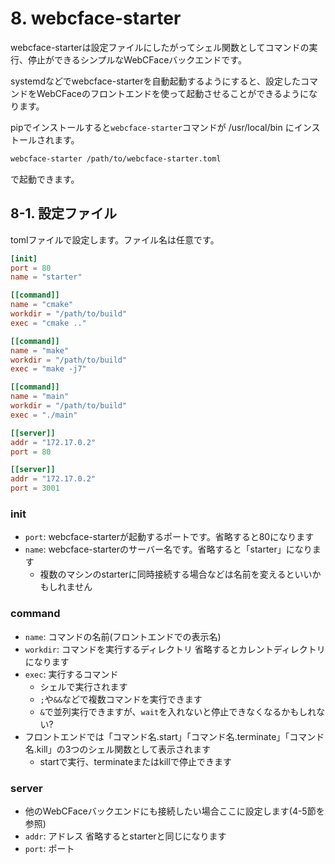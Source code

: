 # 8. webcface-starter

webcface-starterは設定ファイルにしたがってシェル関数としてコマンドの実行、停止ができるシンプルなWebCFaceバックエンドです。

systemdなどでwebcface-starterを自動起動するようにすると、設定したコマンドをWebCFaceのフロントエンドを使って起動させることができるようになります。

pipでインストールすると`webcface-starter`コマンドが /usr/local/bin にインストールされます。
```bash
webcface-starter /path/to/webcface-starter.toml
```
で起動できます。

## 8-1. 設定ファイル
tomlファイルで設定します。ファイル名は任意です。
```toml
[init]
port = 80
name = "starter"

[[command]]
name = "cmake"
workdir = "/path/to/build"
exec = "cmake .."

[[command]]
name = "make"
workdir = "/path/to/build"
exec = "make -j7"

[[command]]
name = "main"
workdir = "/path/to/build"
exec = "./main"

[[server]]
addr = "172.17.0.2"
port = 80

[[server]]
addr = "172.17.0.2"
port = 3001
```

### init
* `port`: webcface-starterが起動するポートです。省略すると80になります
* `name`: webcface-starterのサーバー名です。省略すると「starter」になります
	* 複数のマシンのstarterに同時接続する場合などは名前を変えるといいかもしれません

### command
* `name`: コマンドの名前(フロントエンドでの表示名)
* `workdir`: コマンドを実行するディレクトリ 省略するとカレントディレクトリになります
* `exec`: 実行するコマンド
	* シェルで実行されます
	* `;`や`&&`などで複数コマンドを実行できます
	* `&`で並列実行できますが、`wait`を入れないと停止できなくなるかもしれない?
* フロントエンドでは「コマンド名.start」「コマンド名.terminate」「コマンド名.kill」の3つのシェル関数として表示されます
	* startで実行、terminateまたはkillで停止できます

### server
* 他のWebCFaceバックエンドにも接続したい場合ここに設定します(4-5節を参照)
* `addr`: アドレス 省略するとstarterと同じになります
* `port`: ポート


